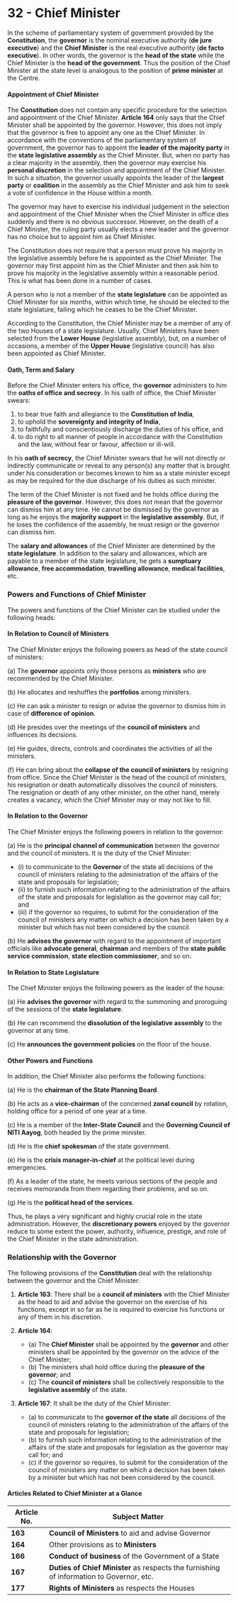 # 32 - **Chief Minister**

In the scheme of parliamentary system of government provided by the **Constitution**, the **governor** is the nominal executive authority (**de jure executive**) and the **Chief Minister** is the real executive authority (**de facto executive**). In other words, the governor is the **head of the state** while the Chief Minister is the **head of the government**. Thus the position of the Chief Minister at the state level is analogous to the position of **prime minister** at the Centre.

#### **Appointment of Chief Minister**

The **Constitution** does not contain any specific procedure for the selection and appointment of the Chief Minister. **Article 164** only says that the Chief Minister shall be appointed by the governor. However, this does not imply that the governor is free to appoint any one as the Chief Minister. In accordance with the conventions of the parliamentary system of government, the governor has to appoint the **leader of the majority party** in the **state legislative assembly** as the Chief Minister. But, when no party has a clear majority in the assembly, then the governor may exercise his **personal discretion** in the selection and appointment of the Chief Minister. In such a situation, the governor usually appoints the leader of the **largest party** or **coalition** in the assembly as the Chief Minister and ask him to seek a vote of confidence in the House within a month.

The governor may have to exercise his individual judgement in the selection and appointment of the Chief Minister when the Chief Minister in office dies suddenly and there is no obvious successor. However, on the death of a Chief Minister, the ruling party usually elects a new leader and the governor has no choice but to appoint him as Chief Minister.

The Constitution does not require that a person must prove his majority in the legislative assembly before he is appointed as the Chief Minister. The governor may first appoint him as the Chief Minister and then ask him to prove his majority in the legislative assembly within a reasonable period. This is what has been done in a number of cases.

A person who is not a member of the **state legislature** can be appointed as Chief Minister for six months, within which time, he should be elected to the state legislature, failing which he ceases to be the Chief Minister.

According to the Constitution, the Chief Minister may be a member of any of the two Houses of a state legislature. Usually, Chief Ministers have been selected from the **Lower House** (legislative assembly), but, on a number of occasions, a member of the **Upper House** (legislative council) has also been appointed as Chief Minister.

#### **Oath, Term and Salary**

Before the Chief Minister enters his office, the **governor** administers to him the **oaths of office and secrecy**. In his oath of office, the Chief Minister swears:

1. to bear true faith and allegiance to the **Constitution of India**,
2. to uphold the **sovereignty and integrity of India**,
3. to faithfully and conscientiously discharge the duties of his office, and
4. to do right to all manner of people in accordance with the Constitution and the law, without fear or favour, affection or ill-will.

In his **oath of secrecy**, the Chief Minister swears that he will not directly or indirectly communicate or reveal to any person(s) any matter that is brought under his consideration or becomes known to him as a state minister except as may be required for the due discharge of his duties as such minister.

The term of the Chief Minister is not fixed and he holds office during the **pleasure of the governor**. However, this does not mean that the governor can dismiss him at any time. He cannot be dismissed by the governor as long as he enjoys the **majority support** in the **legislative assembly**. But, if he loses the confidence of the assembly, he must resign or the governor can dismiss him.

The **salary and allowances** of the Chief Minister are determined by the **state legislature**. In addition to the salary and allowances, which are payable to a member of the state legislature, he gets a **sumptuary allowance**, **free accommodation**, **travelling allowance**, **medical facilities**, etc.

### **Powers and Functions of Chief Minister**

The powers and functions of the Chief Minister can be studied under the following heads:

#### **In Relation to Council of Ministers**

The Chief Minister enjoys the following powers as head of the state council of ministers:

(a) The **governor** appoints only those persons as **ministers** who are recommended by the Chief Minister.

(b) He allocates and reshuffles the **portfolios** among ministers.

(c) He can ask a minister to resign or advise the governor to dismiss him in case of **difference of opinion**.

(d) He presides over the meetings of the **council of ministers** and influences its decisions.

(e) He guides, directs, controls and coordinates the activities of all the ministers.

(f) He can bring about the **collapse of the council of ministers** by resigning from office. Since the Chief Minister is the head of the council of ministers, his resignation or death automatically dissolves the council of ministers. The resignation or death of any other minister, on the other hand, merely creates a vacancy, which the Chief Minister may or may not like to fill.

#### **In Relation to the Governor**

The Chief Minister enjoys the following powers in relation to the governor:

(a) He is the **principal channel of communication** between the governor and the council of ministers. It is the duty of the Chief Minister:

- (i) to communicate to the **Governor** of the state all decisions of the council of ministers relating to the administration of the affairs of the state and proposals for legislation;
- (ii) to furnish such information relating to the administration of the affairs of the state and proposals for legislation as the governor may call for; and
- (iii) if the governor so requires, to submit for the consideration of the council of ministers any matter on which a decision has been taken by a minister but which has not been considered by the council.

(b) He **advises the governor** with regard to the appointment of important officials like **advocate general**, **chairman** and members of the **state public service commission**, **state election commissioner**, and so on.

#### **In Relation to State Legislature**

The Chief Minister enjoys the following powers as the leader of the house:

(a) He **advises the governor** with regard to the summoning and proroguing of the sessions of the **state legislature**.

(b) He can recommend the **dissolution of the legislative assembly** to the governor at any time.

(c) He **announces the government policies** on the floor of the house.

#### **Other Powers and Functions**

In addition, the Chief Minister also performs the following functions:

(a) He is the **chairman of the State Planning Board**.

(b) He acts as a **vice-chairman** of the concerned **zonal council** by rotation, holding office for a period of one year at a time.

(c) He is a member of the **Inter-State Council** and the **Governing Council of NITI Aayog**, both headed by the prime minister.

(d) He is the **chief spokesman** of the state government.

(e) He is the **crisis manager-in-chief** at the political level during emergencies.

(f) As a leader of the state, he meets various sections of the people and receives memoranda from them regarding their problems, and so on.

(g) He is the **political head of the services**.

Thus, he plays a very significant and highly crucial role in the state administration. However, the **discretionary powers** enjoyed by the governor reduce to some extent the power, authority, influence, prestige, and role of the Chief Minister in the state administration.

### **Relationship with the Governor**

The following provisions of the **Constitution** deal with the relationship between the governor and the Chief Minister:

1. **Article 163**: There shall be a **council of ministers** with the Chief Minister as the head to aid and advise the governor on the exercise of his functions, except in so far as he is required to exercise his functions or any of them in his discretion.
    
2. **Article 164**:
    
    - (a) The **Chief Minister** shall be appointed by the **governor** and other ministers shall be appointed by the governor on the advice of the Chief Minister;
    - (b) The ministers shall hold office during the **pleasure of the governor**; and
    - (c) The **council of ministers** shall be collectively responsible to the **legislative assembly** of the state.
3. **Article 167**: It shall be the duty of the Chief Minister:
    
    - (a) to communicate to the **governor of the state** all decisions of the council of ministers relating to the administration of the affairs of the state and proposals for legislation;
    - (b) to furnish such information relating to the administration of the affairs of the state and proposals for legislation as the governor may call for; and
    - (c) if the governor so requires, to submit for the consideration of the council of ministers any matter on which a decision has been taken by a minister but which has not been considered by the council.

#### **Articles Related to Chief Minister at a Glance**

| **Article No.** | **Subject Matter** |
| --- | --- |
| **163** | **Council of Ministers** to aid and advise Governor |
| **164** | Other provisions as to **Ministers** |
| **166** | **Conduct of business** of the Government of a State |
| **167** | **Duties of Chief Minister** as respects the furnishing of information to Governor, etc. |
| **177** | **Rights of Ministers** as respects the Houses |